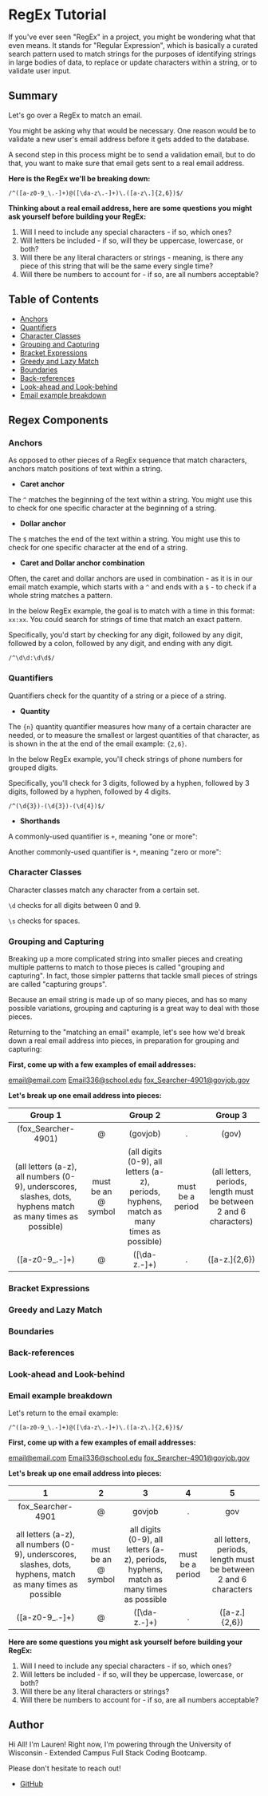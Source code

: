# RegEx Tutorial

If you've ever seen "RegEx" in a project, you might be wondering what that even means. It stands for "Regular Expression", which is basically a curated search pattern used to match strings for the purposes of identifying strings in large bodies of data, to replace or update characters within a string, or to validate user input.

## Summary

Let's go over a RegEx to match an email. 

You might be asking why that would be necessary. One reason would be to validate a new user's email address before it gets added to the database. 

A second step in this process might be to send a validation email, but to do that, you want to make sure that email gets sent to a real email address.

**Here is the RegEx we'll be breaking down:**
```
/^([a-z0-9_\.-]+)@([\da-z\.-]+)\.([a-z\.]{2,6})$/
```

**Thinking about a real email address, here are some questions you might ask yourself before building your RegEx:**

1. Will I need to include any special characters - if so, which ones?
2. Will letters be included - if so, will they be uppercase, lowercase, or both?
3. Will there be any literal characters or strings - meaning, is there any piece of this string that will be the same every single time?
4. Will there be numbers to account for - if so, are all numbers acceptable? 

## Table of Contents

- [Anchors](#anchors)
- [Quantifiers](#quantifiers)
- [Character Classes](#character-classes)
- [Grouping and Capturing](#grouping-and-capturing)
- [Bracket Expressions](#bracket-expressions)
- [Greedy and Lazy Match](#greedy-and-lazy-match)
- [Boundaries](#boundaries)
- [Back-references](#back-references)
- [Look-ahead and Look-behind](#look-ahead-and-look-behind)
- [Email example breakdown](#email-example-breakdown)


## Regex Components

### Anchors

As opposed to other pieces of a RegEx sequence that match characters, anchors match positions of text within a string.


* **Caret anchor**

The `^` matches the beginning of the text within a string. You might use this to check for one specific character at the beginning of a string.


* **Dollar anchor**

The `$` matches the end of the text within a string. You might use this to check for one specific character at the end of a string.


* **Caret and Dollar anchor combination**

Often, the caret and dollar anchors are used in combination - as it is in our email match example, which starts with a `^` and ends with a `$` - to check if a whole string matches a pattern.

In the below RegEx example, the goal is to match with a time in this format: `xx:xx`. You could search for strings of time that match an exact pattern. 

Specifically, you'd start by checking for any digit, followed by any digit, followed by a colon, followed by any digit, and ending with any digit.
```
/^\d\d:\d\d$/
```

### Quantifiers

Quantifiers check for the quantity of a string or a piece of a string.


* **Quantity**

The `{n}` quantity quantifier measures how many of a certain character are needed, or to measure the smallest or largest quantities of that character, as is shown in the at the end of the email example: `{2,6}`.

In the below RegEx example, you'll check strings of phone numbers for grouped digits. 

Specifically, you'll check for 3 digits, followed by a hyphen, followed by 3 digits, followed by a hyphen, followed by 4 digits.
```
/^(\d{3})-(\d{3})-(\d{4})$/
```

* **Shorthands**


A commonly-used quantifier is `+`, meaning "one or more":

Another commonly-used quantifier is `*`, meaning "zero or more":


### Character Classes


Character classes match any character from a certain set.

`\d` checks for all digits between 0 and 9.

`\s` checks for spaces.

### Grouping and Capturing

Breaking up a more complicated string into smaller pieces and creating multiple patterns to match to those pieces is called "grouping and capturing". In fact, those simpler patterns that tackle small pieces of strings are called "capturing groups".

Because an email string is made up of so many pieces, and has so many possible variations, grouping and capturing is a great way to deal with those pieces.

Returning to the "matching an email" example, let's see how we'd break down a real email address into pieces, in preparation for grouping and capturing:

**First, come up with a few examples of email addresses:**

email@email.com
Email336@school.edu
fox_Searcher-4901@govjob.gov

**Let's break up one email address into pieces:**

| Group 1 | | Group 2 | | Group 3 |
| :--: | :--: | :--: | :--: | :--: |
| (fox_Searcher-4901) | @ | (govjob) | . | (gov) |
| (all letters (a-z), all numbers (0-9), underscores, slashes, dots, hyphens match as many times as possible) | must be an @ symbol | (all digits (0-9), all letters (a-z), periods, hyphens, match as many times as possible) | must be a period | (all letters, periods, length must be between 2 and 6 characters) |
| ([a-z0-9_\.-]+) | @ | ([\da-z\.-]+) | \. | ([a-z\.]{2,6}) | 

### Bracket Expressions

### Greedy and Lazy Match

### Boundaries

### Back-references

### Look-ahead and Look-behind

### Email example breakdown

Let's return to the email example:
```
/^([a-z0-9_\.-]+)@([\da-z\.-]+)\.([a-z\.]{2,6})$/
```

**First, come up with a few examples of email addresses:**

email@email.com
Email336@school.edu
fox_Searcher-4901@govjob.gov

**Let's break up one email address into pieces:**

| 1 | 2 | 3 | 4 | 5 |
| :--: | :--: | :--: | :--: | :--: |
| fox_Searcher-4901 | @ | govjob | . | gov |
| all letters (a-z), all numbers (0-9), underscores, slashes, dots, hyphens, match as many times as possible | must be an @ symbol | all digits (0-9), all letters (a-z), periods, hyphens, match as many times as possible | must be a period | all letters, periods, length must be between 2 and 6 characters |
| ([a-z0-9_\.-]+) | @ | ([\da-z\.-]+) | \. | ([a-z\.]{2,6}) | 

**Here are some questions you might ask yourself before building your RegEx:**

1. Will I need to include any special characters - if so, which ones?
2. Will letters be included - if so, will they be uppercase, lowercase, or both?
3. Will there be any literal characters or strings?
4. Will there be numbers to account for - if so, are all numbers acceptable? 

## Author

Hi All! I'm Lauren! Right now, I'm powering through the University of Wisconsin - Extended Campus Full Stack Coding Bootcamp. 

Please don't hesitate to reach out!

- [GitHub](https://github.com/GrohTech)
